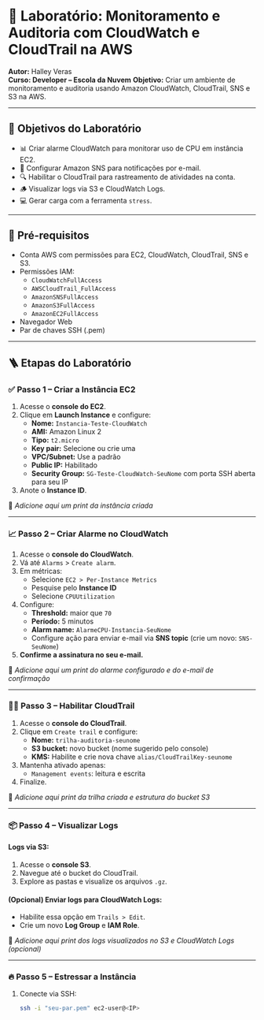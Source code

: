# 🚀 Laboratório: Monitoramento e Auditoria com CloudWatch e CloudTrail na AWS

**Autor:** Halley Veras  
**Curso: Developer – Escola da Nuvem** 
**Objetivo:** Criar um ambiente de monitoramento e auditoria usando Amazon CloudWatch, CloudTrail, SNS e S3 na AWS.

---

## 🎯 Objetivos do Laboratório

- 📊 Criar alarme CloudWatch para monitorar uso de CPU em instância EC2.
- 🔔 Configurar Amazon SNS para notificações por e-mail.
- 🔍 Habilitar o CloudTrail para rastreamento de atividades na conta.
- 🪵 Visualizar logs via S3 e CloudWatch Logs.
- 💻 Gerar carga com a ferramenta `stress`.

---

## 🧰 Pré-requisitos

- Conta AWS com permissões para EC2, CloudWatch, CloudTrail, SNS e S3.
- Permissões IAM:
  - `CloudWatchFullAccess`
  - `AWSCloudTrail_FullAccess`
  - `AmazonSNSFullAccess`
  - `AmazonS3FullAccess`
  - `AmazonEC2FullAccess`
- Navegador Web
- Par de chaves SSH (.pem)

---

## 🪜 Etapas do Laboratório

### ✅ Passo 1 – Criar a Instância EC2

1. Acesse o **console do EC2**.
2. Clique em **Launch Instance** e configure:
   - **Nome:** `Instancia-Teste-CloudWatch`
   - **AMI:** Amazon Linux 2
   - **Tipo:** `t2.micro`
   - **Key pair:** Selecione ou crie uma
   - **VPC/Subnet:** Use a padrão
   - **Public IP:** Habilitado
   - **Security Group:** `SG-Teste-CloudWatch-SeuNome` com porta SSH aberta para seu IP
3. Anote o **Instance ID**.

📸 *Adicione aqui um print da instância criada*

---

### 📈 Passo 2 – Criar Alarme no CloudWatch

1. Acesse o **console do CloudWatch**.
2. Vá até `Alarms` > `Create alarm`.
3. Em métricas:
   - Selecione `EC2 > Per-Instance Metrics`
   - Pesquise pelo **Instance ID**
   - Selecione `CPUUtilization`
4. Configure:
   - **Threshold:** maior que `70`
   - **Período:** 5 minutos
   - **Alarm name:** `AlarmeCPU-Instancia-SeuNome`
   - Configure ação para enviar e-mail via **SNS topic** (crie um novo: `SNS-SeuNome`)
5. **Confirme a assinatura no seu e-mail.**

📸 *Adicione aqui um print do alarme configurado e do e-mail de confirmação*

---

### 🕵️‍♂️ Passo 3 – Habilitar CloudTrail

1. Acesse o **console do CloudTrail**.
2. Clique em `Create trail` e configure:
   - **Nome:** `trilha-auditoria-seunome`
   - **S3 bucket:** novo bucket (nome sugerido pelo console)
   - **KMS:** Habilite e crie nova chave `alias/CloudTrailKey-seunome`
3. Mantenha ativado apenas:
   - `Management events`: leitura e escrita
4. Finalize.

📸 *Adicione aqui print da trilha criada e estrutura do bucket S3*

---

### 📦 Passo 4 – Visualizar Logs

#### Logs via S3:
1. Acesse o **console S3**.
2. Navegue até o bucket do CloudTrail.
3. Explore as pastas e visualize os arquivos `.gz`.

#### (Opcional) Enviar logs para CloudWatch Logs:
- Habilite essa opção em `Trails > Edit`.
- Crie um novo **Log Group** e **IAM Role**.

📸 *Adicione aqui print dos logs visualizados no S3 e CloudWatch Logs (opcional)*

---

### 🔥 Passo 5 – Estressar a Instância

1. Conecte via SSH:  
   ```bash
   ssh -i "seu-par.pem" ec2-user@<IP>
